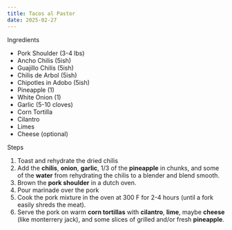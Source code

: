 ```yaml
---
title: Tacos al Pastor
date: 2025-02-27
---
```


Ingredients
- Pork Shoulder (3-4 lbs)
- Ancho Chilis (5ish)
- Guajillo Chilis (5ish)
- Chilis de Arbol (5ish)
- Chipotles in Adobo (5ish)
- Pineapple (1)
- White Onion (1)
- Garlic (5-10 cloves)
- Corn Tortilla
- Cilantro
- Limes
- Cheese (optional)

Steps
1. Toast and rehydrate the dried chilis
2. Add the **chilis**, **onion**, **garlic**, 1/3 of the **pineapple** in chunks, and some of the **water** from rehydrating the chilis to a blender and blend smooth.
3. Brown the **pork shoulder** in a dutch oven.
4. Pour marinade over the pork
5. Cook the pork mixture in the oven at 300 F for 2-4 hours (until a fork easily shreds the meat).
6. Serve the pork on warm **corn tortillas** with **cilantro**, **lime**, maybe **cheese** (like monterrery jack), and some slices of grilled and/or fresh **pineapple**.